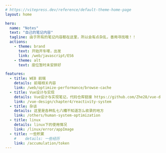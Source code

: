 ```yaml
---
# https://vitepress.dev/reference/default-theme-home-page
layout: home

hero:
  name: "Notes"
  text: "自己的笔记内容"
  tagline: 由于所有的笔记内容都在这里，所以会有点杂乱，善用寻找哦！！
  actions:
    - theme: brand
      text: 开始开车喽，出发
      link: /web/javascript/ES6
    - theme: alt
      text: 座位暂时未安排好

features:
  - title: WEB 前端
    details: 前端相关内容
    link: /web/optimize-performance/browse-cache
  - title: Vue设计与实现
    details: Vue设计与实现笔记，代码仓库链接 https://github.com/Zhe28/vue-design
    link: /vue-design/chapter4/reactivity-system
  - title: 杂谈
    details: 这里是各种乱七八糟不知道怎么收录的地方
    link: /others/human-system-optimization
  - title: linux
    details: linux下的使用情况
    link: /linux/error/appImage
  - title: 一些积累
    #    details: 一些经历
    link: /accumulation/token
---
```


